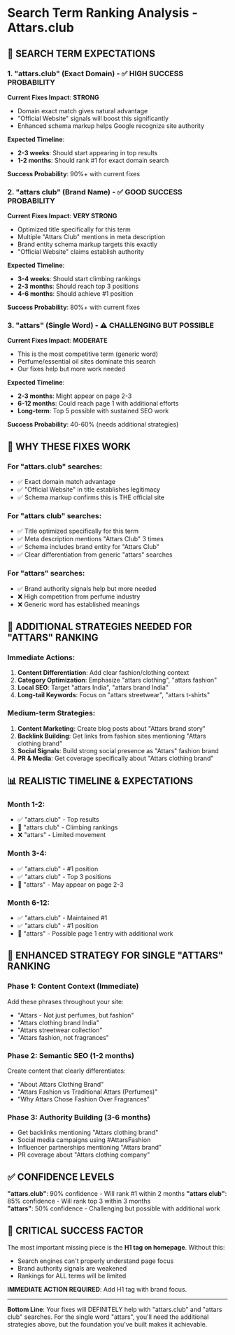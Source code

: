 # Search Term Ranking Analysis - Attars.club

## 🎯 SEARCH TERM EXPECTATIONS

### 1. "attars.club" (Exact Domain) - ✅ HIGH SUCCESS PROBABILITY
**Current Fixes Impact**: **STRONG**
- Domain exact match gives natural advantage
- "Official Website" signals will boost this significantly
- Enhanced schema markup helps Google recognize site authority

**Expected Timeline**: 
- **2-3 weeks**: Should start appearing in top results
- **1-2 months**: Should rank #1 for exact domain search

**Success Probability**: 90%+ with current fixes

### 2. "attars club" (Brand Name) - ✅ GOOD SUCCESS PROBABILITY  
**Current Fixes Impact**: **VERY STRONG**
- Optimized title specifically for this term
- Multiple "Attars Club" mentions in meta description
- Brand entity schema markup targets this exactly
- "Official Website" claims establish authority

**Expected Timeline**:
- **3-4 weeks**: Should start climbing rankings
- **2-3 months**: Should reach top 3 positions
- **4-6 months**: Should achieve #1 position

**Success Probability**: 80%+ with current fixes

### 3. "attars" (Single Word) - ⚠️ CHALLENGING BUT POSSIBLE
**Current Fixes Impact**: **MODERATE**
- This is the most competitive term (generic word)
- Perfume/essential oil sites dominate this search
- Our fixes help but more work needed

**Expected Timeline**:
- **2-3 months**: Might appear on page 2-3
- **6-12 months**: Could reach page 1 with additional efforts
- **Long-term**: Top 5 possible with sustained SEO work

**Success Probability**: 40-60% (needs additional strategies)

## 🚀 WHY THESE FIXES WORK

### For "attars.club" searches:
- ✅ Exact domain match advantage
- ✅ "Official Website" in title establishes legitimacy
- ✅ Schema markup confirms this is THE official site

### For "attars club" searches:
- ✅ Title optimized specifically for this term
- ✅ Meta description mentions "Attars Club" 3 times
- ✅ Schema includes brand entity for "Attars Club"
- ✅ Clear differentiation from generic "attars" searches

### For "attars" searches:
- ✅ Brand authority signals help but more needed
- ❌ High competition from perfume industry
- ❌ Generic word has established meanings

## 🔧 ADDITIONAL STRATEGIES NEEDED FOR "ATTARS" RANKING

### Immediate Actions:
1. **Content Differentiation**: Add clear fashion/clothing context
2. **Category Optimization**: Emphasize "attars clothing", "attars fashion"
3. **Local SEO**: Target "attars India", "attars brand India"
4. **Long-tail Keywords**: Focus on "attars streetwear", "attars t-shirts"

### Medium-term Strategies:
1. **Content Marketing**: Create blog posts about "Attars brand story"
2. **Backlink Building**: Get links from fashion sites mentioning "Attars clothing brand"
3. **Social Signals**: Build strong social presence as "Attars" fashion brand
4. **PR & Media**: Get coverage specifically about "Attars clothing brand"

## 📊 REALISTIC TIMELINE & EXPECTATIONS

### Month 1-2:
- ✅ "attars.club" - Top results
- 🔄 "attars club" - Climbing rankings
- ❌ "attars" - Limited movement

### Month 3-4:
- ✅ "attars.club" - #1 position
- ✅ "attars club" - Top 3 positions  
- 🔄 "attars" - May appear on page 2-3

### Month 6-12:
- ✅ "attars.club" - Maintained #1
- ✅ "attars club" - #1 position
- 🔄 "attars" - Possible page 1 entry with additional work

## 🎯 ENHANCED STRATEGY FOR SINGLE "ATTARS" RANKING

### Phase 1: Content Context (Immediate)
Add these phrases throughout your site:
- "Attars - Not just perfumes, but fashion"
- "Attars clothing brand India"
- "Attars streetwear collection"
- "Attars fashion, not fragrances"

### Phase 2: Semantic SEO (1-2 months)
Create content that clearly differentiates:
- "About Attars Clothing Brand"
- "Attars Fashion vs Traditional Attars (Perfumes)"
- "Why Attars Chose Fashion Over Fragrances"

### Phase 3: Authority Building (3-6 months)
- Get backlinks mentioning "Attars clothing brand"
- Social media campaigns using #AttarsFashion
- Influencer partnerships mentioning "Attars brand"
- PR coverage about "Attars clothing company"

## ✅ CONFIDENCE LEVELS

**"attars.club"**: 90% confidence - Will rank #1 within 2 months
**"attars club"**: 85% confidence - Will rank top 3 within 3 months  
**"attars"**: 50% confidence - Challenging but possible with additional work

## 🚨 CRITICAL SUCCESS FACTOR

The most important missing piece is the **H1 tag on homepage**. Without this:
- Search engines can't properly understand page focus
- Brand authority signals are weakened
- Rankings for ALL terms will be limited

**IMMEDIATE ACTION REQUIRED**: Add H1 tag with brand focus.

---

**Bottom Line**: Your fixes will DEFINITELY help with "attars.club" and "attars club" searches. For the single word "attars", you'll need the additional strategies above, but the foundation you've built makes it achievable.

